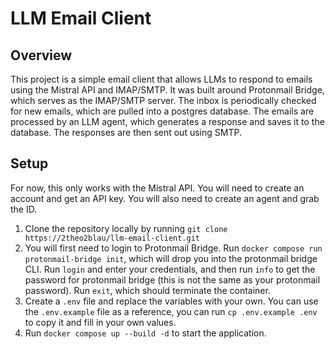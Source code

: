# LLM Email Client

## Overview

This project is a simple email client that allows LLMs to respond to emails using the Mistral API and IMAP/SMTP. It was built around Protonmail Bridge, which serves as the IMAP/SMTP server. The inbox is periodically checked for new emails, which are pulled into a postgres database. The emails are processed by an LLM agent, which generates a response and saves it to the database. The responses are then sent out using SMTP. 

## Setup

For now, this only works with the Mistral API. You will need to create an account and get an API key. You will also need to create an agent and grab the ID. 

1. Clone the repository locally by running `git clone https://2theo2blau/llm-email-client.git`
2. You will first need to login to Protonmail Bridge. Run `docker compose run protonmail-bridge init`, which will drop you into the protonmail bridge CLI. Run `login` and enter your credentials, and then run `info` to get the password for protonmail bridge (this is not the same as your protonmail password). Run `exit`, which should terminate the container.
3. Create a `.env` file and replace the variables with your own. You can use the `.env.example` file as a reference, you can run `cp .env.example .env` to copy it and fill in your own values.
4. Run `docker compose up --build -d` to start the application.
